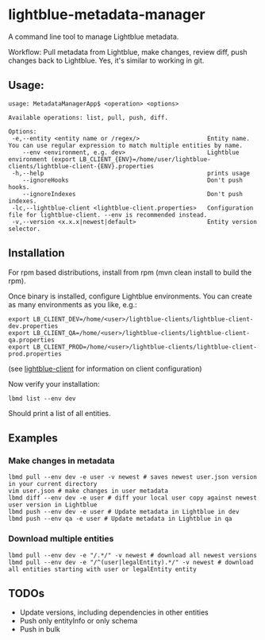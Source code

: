 # lightblue-metadata-manager
A command line tool to manage Lightblue metadata.

Workflow: Pull metadata from Lightblue, make changes, review diff, push changes back to Lightblue. Yes, it's
similar to working in git.

## Usage:
```
usage: MetadataManagerApp$ <operation> <options>

Available operations: list, pull, push, diff.

Options:
 -e,--entity <entity name or /regex/>                   Entity name. You can use regular expression to match multiple entities by name.
    --env <environment, e.g. dev>                       Lightblue environment (export LB_CLIENT_{ENV}=/home/user/lightblue-clients/lightblue-client-{ENV}.properties
 -h,--help                                              prints usage
    --ignoreHooks                                       Don't push hooks.
    --ignoreIndexes                                     Don't push indexes.
 -lc,--lightblue-client <lightblue-client.properties>   Configuration file for lightblue-client. --env is recommended instead.
 -v,--version <x.x.x|newest|default>                    Entity version selector.

```

## Installation

For rpm based distributions, install from rpm (mvn clean install to build the rpm).

Once binary is installed, configure Lightblue environments. You can create as many environments as you like, e.g.:

```
export LB_CLIENT_DEV=/home/<user>/lightblue-clients/lightblue-client-dev.properties
export LB_CLIENT_QA=/home/<user>/lightblue-clients/lightblue-client-qa.properties
export LB_CLIENT_PROD=/home/<user>/lightblue-clients/lightblue-client-prod.properties
```
(see [lightblue-client](https://github.com/lightblue-platform/lightblue-client) for information on client configuration)

Now verify your installation:
```
lbmd list --env dev
```
Should print a list of all entities.


## Examples

### Make changes in metadata

```
lbmd pull --env dev -e user -v newest # saves newest user.json version in your current directory
vim user.json # make changes in user metadata
lbmd diff --env dev -e user # diff your local user copy against newest user version in Lightblue
lbmd push --env dev -e user # Update metadata in Lightblue in dev
lbmd push --env qa -e user # Update metadata in Lightblue in qa
```

### Download multiple entities
```
lbmd pull --env dev -e "/.*/" -v newest # download all newest versions
lbmd pull --env dev -e "/^(user|legalEntity).*/" -v newest # download all entities starting with user or legalEntity entity
```

## TODOs
* Update versions, including dependencies in other entities
* Push only entityInfo or only schema
* Push in bulk